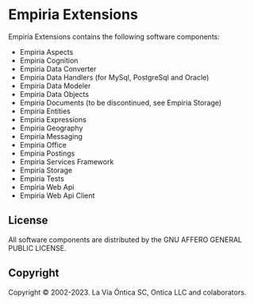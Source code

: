 ﻿# Empiria Extensions

Empiria Extensions contains the following software components:

  - Empiria Aspects
  - Empiria Cognition
  - Empiria Data Converter
  - Empiria Data Handlers (for MySql, PostgreSql and Oracle)
  - Empiria Data Modeler
  - Empiria Data Objects
  - Empiria Documents (to be discontinued, see Empiria Storage)
  - Empiria Entities
  - Empiria Expressions
  - Empiria Geography
  - Empiria Messaging
  - Empiria Office
  - Empiria Postings
  - Empiria Services Framework
  - Empiria Storage
  - Empiria Tests
  - Empiria Web Api
  - Empiria Web Api Client

## License

All software components are distributed by the GNU AFFERO GENERAL PUBLIC LICENSE.

## Copyright

Copyright © 2002-2023. La Vía Óntica SC, Ontica LLC and colaborators.
